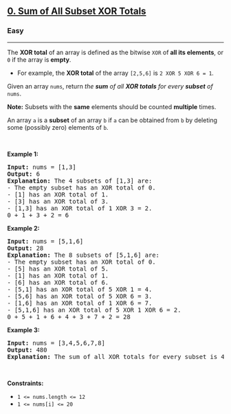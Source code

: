 <h2><a href="https://leetcode.com/problems/sum-of-all-subset-xor-totals/?envType=daily-question&envId=2025-04-05">0. Sum of All Subset XOR Totals</a></h2><h3>Easy</h3><hr><p>The <strong>XOR total</strong> of an array is defined as the bitwise <code>XOR</code> of<strong> all its elements</strong>, or <code>0</code> if the array is<strong> empty</strong>.</p>

<ul>
	<li>For example, the <strong>XOR total</strong> of the array <code>[2,5,6]</code> is <code>2 XOR 5 XOR 6 = 1</code>.</li>
</ul>

<p>Given an array <code>nums</code>, return <em>the <strong>sum</strong> of all <strong>XOR totals</strong> for every <strong>subset</strong> of </em><code>nums</code>.&nbsp;</p>

<p><strong>Note:</strong> Subsets with the <strong>same</strong> elements should be counted <strong>multiple</strong> times.</p>

<p>An array <code>a</code> is a <strong>subset</strong> of an array <code>b</code> if <code>a</code> can be obtained from <code>b</code> by deleting some (possibly zero) elements of <code>b</code>.</p>

<p>&nbsp;</p>
<p><strong class="example">Example 1:</strong></p>

<pre><strong>Input:</strong> nums = [1,3]
<strong>Output:</strong> 6
<strong>Explanation: </strong>The 4 subsets of [1,3] are:
- The empty subset has an XOR total of 0.
- [1] has an XOR total of 1.
- [3] has an XOR total of 3.
- [1,3] has an XOR total of 1 XOR 3 = 2.
0 + 1 + 3 + 2 = 6
</pre>

<p><strong class="example">Example 2:</strong></p>

<pre><strong>Input:</strong> nums = [5,1,6]
<strong>Output:</strong> 28
<strong>Explanation: </strong>The 8 subsets of [5,1,6] are:
- The empty subset has an XOR total of 0.
- [5] has an XOR total of 5.
- [1] has an XOR total of 1.
- [6] has an XOR total of 6.
- [5,1] has an XOR total of 5 XOR 1 = 4.
- [5,6] has an XOR total of 5 XOR 6 = 3.
- [1,6] has an XOR total of 1 XOR 6 = 7.
- [5,1,6] has an XOR total of 5 XOR 1 XOR 6 = 2.
0 + 5 + 1 + 6 + 4 + 3 + 7 + 2 = 28
</pre>

<p><strong class="example">Example 3:</strong></p>

<pre><strong>Input:</strong> nums = [3,4,5,6,7,8]
<strong>Output:</strong> 480
<strong>Explanation:</strong> The sum of all XOR totals for every subset is 480.
</pre>

<p>&nbsp;</p>
<p><strong>Constraints:</strong></p>

<ul>
	<li><code>1 &lt;= nums.length &lt;= 12</code></li>
	<li><code>1 &lt;= nums[i] &lt;= 20</code></li>
</ul>
